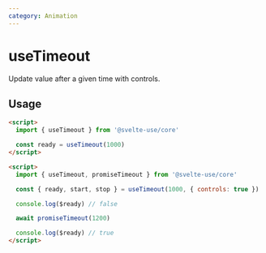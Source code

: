 ```yaml
---
category: Animation
---
```


# useTimeout

Update value after a given time with controls.

## Usage

```html
<script>
  import { useTimeout } from '@svelte-use/core'

  const ready = useTimeout(1000)
</script>
```

```html
<script>
  import { useTimeout, promiseTimeout } from '@svelte-use/core'

  const { ready, start, stop } = useTimeout(1000, { controls: true })

  console.log($ready) // false

  await promiseTimeout(1200)

  console.log($ready) // true
</script>
```
